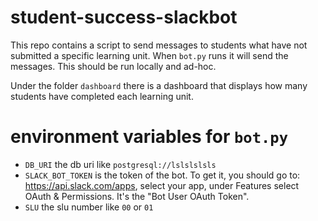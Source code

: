 # student-success-slackbot

This repo contains a script to send messages to students what have not submitted a specific learning unit. When `bot.py` runs it will send the messages. This should be run locally and ad-hoc.

Under the folder `dashboard` there is a dashboard that displays how many students have completed each learning unit.

# environment variables for `bot.py`

* `DB_URI` the db uri like `postgresql://lslslslsls`
* `SLACK_BOT_TOKEN` is the token of the bot. To get it, you should go to: https://api.slack.com/apps, select your app, under Features select OAuth & Permissions. It's the "Bot User OAuth Token".
* `SLU` the slu number like `00` or `01`
